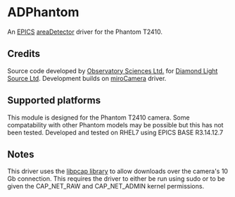ADPhantom
=======

An [EPICS](http://www.aps.anl.gov/epics) [areaDetector](http://cars.uchicago.edu/software/epics/areaDetector.html) driver for the Phantom T2410.

Credits
---------------------

Source code developed by [Observatory Sciences Ltd.](https://www.observatorysciences.co.uk) for [Diamond Light Source Ltd](https://www.diamond.ac.uk). Development builds on [miroCamera](https://github.com/dls-controls/miroCamera) driver.

Supported platforms
-------------------

This module is designed for the Phantom T2410 camera. Some compatability with other Phantom models may be possible but this has not been tested.
Developed and tested on RHEL7 using EPICS BASE R3.14.12.7

Notes
-------------------

This driver uses the [libpcap library](https://www.tcpdump.org/) to allow downloads over the camera's 10 Gb connection. This requires the driver to either be run using sudo or to be given the CAP_NET_RAW and CAP_NET_ADMIN kernel permissions.